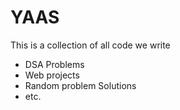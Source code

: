 # YAAS
This is a collection of all code we write
- DSA Problems
- Web projects
- Random problem Solutions
- etc.
